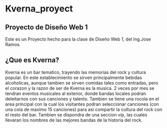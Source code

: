 # Kverna_proyect
## Proyecto de Diseño Web 1 

Este es un Proyecto hecho para la clase de Diseño Web 1, del Ing.Jose Ramos.

## ¿Que es Kverna?
Kverna es un bar tematico, trayendo las memorias del rock y cultura popular. En este establecimiento se sirven principalmente bebidas alcoholicas, aunque tambien se sirven comidas tales como entradas, pero el corazon y la razon de ser de Kverna es la musica. 2 veces por mes se tendran eventos musicales al exterior, donde bandas locales podran deleitarnos con sus canciones y talento.
Tambien se tiene una rocola en el area principal con la cual los visitantes podran seleccionar canciones (con una cola de maximo 15 canciones) para asi compartir la cultura del rock con el resto del bar. Tambien se dispondra de una seccion vip, las cuales llevaran los nombres de las mejores bandas de la historia del rock.
